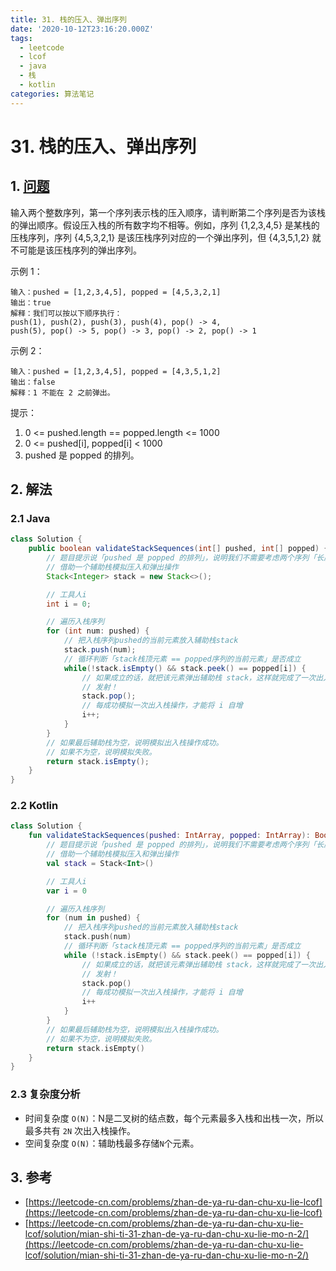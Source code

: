 ```yaml
---
title: 31. 栈的压入、弹出序列
date: '2020-10-12T23:16:20.000Z'
tags:
  - leetcode
  - lcof
  - java
  - 栈
  - kotlin
categories: 算法笔记
---
```


# 31. 栈的压入、弹出序列

## 1. [问题](https://leetcode-cn.com/problems/zhan-de-ya-ru-dan-chu-xu-lie-lcof)

输入两个整数序列，第一个序列表示栈的压入顺序，请判断第二个序列是否为该栈的弹出顺序。假设压入栈的所有数字均不相等。例如，序列 {1,2,3,4,5} 是某栈的压栈序列，序列 {4,5,3,2,1} 是该压栈序列对应的一个弹出序列，但 {4,3,5,1,2} 就不可能是该压栈序列的弹出序列。

示例 1：

```text
输入：pushed = [1,2,3,4,5], popped = [4,5,3,2,1]
输出：true
解释：我们可以按以下顺序执行：
push(1), push(2), push(3), push(4), pop() -> 4,
push(5), pop() -> 5, pop() -> 3, pop() -> 2, pop() -> 1
```

示例 2：

```text
输入：pushed = [1,2,3,4,5], popped = [4,3,5,1,2]
输出：false
解释：1 不能在 2 之前弹出。
```

提示：

1. 0 &lt;= pushed.length == popped.length &lt;= 1000
2. 0 &lt;= pushed\[i\], popped\[i\] &lt; 1000
3. pushed 是 popped 的排列。

## 2. 解法

### 2.1 Java

```java
class Solution {
    public boolean validateStackSequences(int[] pushed, int[] popped) {
        // 题目提示说「pushed 是 popped 的排列」，说明我们不需要考虑两个序列「长度不同」或者「元素不同」的情况
        // 借助一个辅助栈模拟压入和弹出操作
        Stack<Integer> stack = new Stack<>();

        // 工具人i
        int i = 0;

        // 遍历入栈序列
        for (int num: pushed) {
            // 把入栈序列pushed的当前元素放入辅助栈stack
            stack.push(num);
            // 循环判断「stack栈顶元素 == popped序列的当前元素」是否成立
            while(!stack.isEmpty() && stack.peek() == popped[i]) {
                // 如果成立的话，就把该元素弹出辅助栈 stack，这样就完成了一次出入栈模拟操作
                // 发射！
                stack.pop();
                // 每成功模拟一次出入栈操作，才能将 i 自增
                i++;
            }
        }
        // 如果最后辅助栈为空，说明模拟出入栈操作成功。
        // 如果不为空，说明模拟失败。
        return stack.isEmpty();
    }
}
```

### 2.2 Kotlin

```kotlin
class Solution {
    fun validateStackSequences(pushed: IntArray, popped: IntArray): Boolean {
        // 题目提示说「pushed 是 popped 的排列」，说明我们不需要考虑两个序列「长度不同」或者「元素不同」的情况
        // 借助一个辅助栈模拟压入和弹出操作
        val stack = Stack<Int>()

        // 工具人i
        var i = 0

        // 遍历入栈序列
        for (num in pushed) {
            // 把入栈序列pushed的当前元素放入辅助栈stack
            stack.push(num)
            // 循环判断「stack栈顶元素 == popped序列的当前元素」是否成立
            while (!stack.isEmpty() && stack.peek() == popped[i]) {
                // 如果成立的话，就把该元素弹出辅助栈 stack，这样就完成了一次出入栈模拟操作
                // 发射！
                stack.pop()
                // 每成功模拟一次出入栈操作，才能将 i 自增
                i++
            }
        }
        // 如果最后辅助栈为空，说明模拟出入栈操作成功。
        // 如果不为空，说明模拟失败。
        return stack.isEmpty()
    }
}
```

### 2.3 复杂度分析

* 时间复杂度 `O(N)`：N是二叉树的结点数，每个元素最多入栈和出栈一次，所以最多共有 `2N` 次出入栈操作。
* 空间复杂度 `O(N)`：辅助栈最多存储`N`个元素。

## 3. 参考

* [https://leetcode-cn.com/problems/zhan-de-ya-ru-dan-chu-xu-lie-lcof](https://leetcode-cn.com/problems/zhan-de-ya-ru-dan-chu-xu-lie-lcof)
* [https://leetcode-cn.com/problems/zhan-de-ya-ru-dan-chu-xu-lie-lcof/solution/mian-shi-ti-31-zhan-de-ya-ru-dan-chu-xu-lie-mo-n-2/](https://leetcode-cn.com/problems/zhan-de-ya-ru-dan-chu-xu-lie-lcof/solution/mian-shi-ti-31-zhan-de-ya-ru-dan-chu-xu-lie-mo-n-2/)

